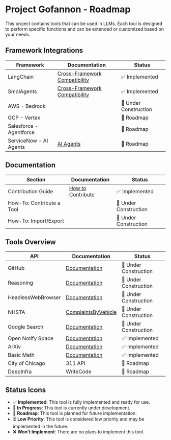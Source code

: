 # Project Gofannon  - Roadmap

This project contains tools that can be used in LLMs. Each tool is designed to 
perform specific functions and can be extended or customized based on your needs.

## Framework Integrations

| Framework       | Documentation                              | Status                                |  
|-----------------|--------------------------------------------|---------------------------------------|  
| LangChain       | [Cross-Framework Compatibility](docs/cross-framework_compatibility.md) | :white_check_mark: Implemented |  
| SmolAgents      | [Cross-Framework Compatibility](docs/cross-framework_compatibility.md) | :white_check_mark: Implemented | 
| AWS - Bedrock     |                                            | :construction: Under Construction |
| GCP - Vertex      |                                            | :triangular_flag_on_post: Roadmap |
| Salesforce - Agentforce |                                     | :triangular_flag_on_post: Roadmap |
| ServiceNow - AI Agents | [AI Agents](https://www.servicenow.com/products/ai-agents.html) | :triangular_flag_on_post: Roadmap |

## Documentation

| Section                           | Documentation                              | Status                                |  
|-----------------------------------|--------------------------------------------|---------------------------------------|
| Contribution Guide                | [How to Contribute](docs/how_to_contribute.md) | :white_check_mark: Implemented |  
| How-To: Contribute a Tool         |   | :construction: Under Construction     |
| How-To: Import/Export |   | :construction: Under Construction     |

## Tools Overview

| API                | Documentation                              | Status                                |    
|--------------------|--------------------------------------------|---------------------------------------|    
| GitHub             | [Documentation](docs/github/index.md)      | :construction: Under Construction     |  
| Reasoning          | [Documentation](docs/reasoning/index.md)   | :construction: Under Construction        |   
| HeadlessWebBrowser | [Documentation](docs/headless_browswer) | :construction: Under Construction |   
| NHSTA              | [ComplaintsByVehicle](docs/nhsta/index.md) | :construction: Under Construction        |  
| Google Search      | [Documentation](docs/google_search/index.md) | :construction: Under Construction |  
| Open Notify Space | [Documentation](docs/open_notify_space/index.md) | :white_check_mark: Implemented |  
| ArXiv              | [Documentation](docs/arxiv/index.md)       | :white_check_mark: Implemented        |  
| Basic Math         | [Documentation](docs/basic_math/index.md)  | :white_check_mark: Implemented        |  
| City of Chicago    | 311 API                                    | :triangular_flag_on_post: Roadmap     |  
| DeepInfra          | WriteCode                                  | :triangular_flag_on_post: Roadmap     |  

## Status Icons

- :white_check_mark: **Implemented**: This tool is fully implemented and ready for use.
- :construction: **In Progress**: This tool is currently under development.
- :triangular_flag_on_post: **Roadmap**: This tool is planned for future implementation.
- :hourglass_flowing_sand: **Low Priority**: This tool is considered low priority and may be implemented in the future.
- :x: **Won't Implement**: There are no plans to implement this tool.
